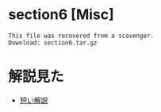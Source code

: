 # section6 [Misc]
```
This file was recovered from a scavenger.
Download: section6.tar.gz
```

# 解説見た
- [短い解説](https://ctftime.org/writeup/11135)